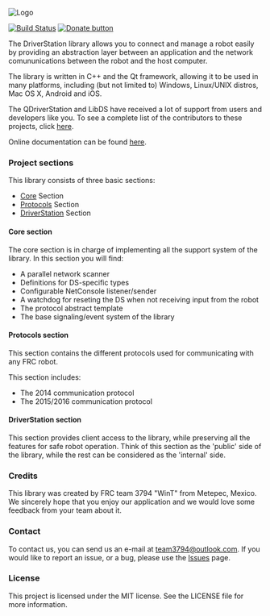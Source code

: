 ![Logo](etc/logo.png)

[![Build Status](https://img.shields.io/travis/FRC-Utilities/LibDS.svg?style=flat-square)](https://travis-ci.org/WinT-3794/LibDS)
[![Donate button](https://img.shields.io/badge/bitcoin-donate-brightgreen.svg?style=flat-square)](https://blockchain.info/address/1K85yLxjuqUmhkjP839R7C23XFhSxrefMx "Donate once-off to this project using BitCoin")

The DriverStation library allows you to connect and manage a robot easily by providing an abstraction layer between an application and the network comununications between the robot and the host computer.

The library is written in C++ and the Qt framework, allowing it to be used in many platforms, including (but not limited to) Windows, Linux/UNIX distros, Mac OS X, Android and iOS.

The QDriverStation and LibDS have received a lot of support from users and developers like you. To see a complete list of the contributors to these projects, click [here](https://github.com/FRC-Utilities/QDriverStation/blob/master/CONTRIBUTORS.md).

Online documentation can be found [here](http://frc-utilities.github.io/documentation/libds/).

### Project sections

This library consists of three basic sections:

- [Core](#core-section) Section
- [Protocols](#protocols-section) Section
- [DriverStation](#driverstation-section) Section

#### Core section

The core section is in charge of implementing all the support system of the library. In this section you will find:

- A parallel network scanner
- Definitions for DS-specific types
- Configurable NetConsole listener/sender
- A watchdog for reseting the DS when not receiving input from the robot
- The protocol abstract template
- The base signaling/event system of the library

#### Protocols section

This section contains the different protocols used for communicating with any FRC robot.

This section includes:

- The 2014 communication protocol
- The 2015/2016 communication protocol

#### DriverStation section

This section provides client access to the library, while preserving all the features for safe robot operation. Think of this section as the 'public' side of the library, while the rest can be considered as the 'internal' side.

### Credits

This library was created by FRC team 3794 "WinT" from Metepec, Mexico. We sincerely hope that you enjoy our application and we would love some feedback from your team about it.

### Contact

To contact us, you can send us an e-mail at [team3794@outlook.com](mailto:team3794@outlook). If you would like to report an issue, or a bug, please use the [Issues](https://github.com/wint-3794/qdriverstation/issues) page.

### License

This project is licensed under the MIT license. See the LICENSE file for more information.
